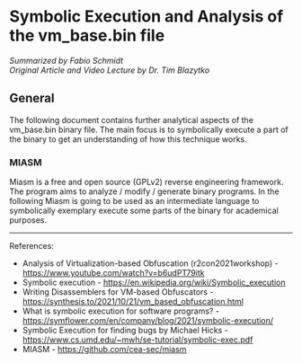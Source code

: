 # Symbolic Execution and Analysis of the vm_base.bin file
_Summarized by Fabio Schmidt<br/>
Original Article and Video Lecture by Dr. Tim Blazytko_<br/>

## General
The following document contains further analytical aspects of the vm_base.bin binary file. The main focus is to symbolically execute a part of the binary to get an understanding of how this technique works. 

### MIASM
Miasm is a free and open source (GPLv2) reverse engineering framework. The program aims to analyze / modify / generate binary programs.
In the following Miasm is going to be used as an intermediate language to symbolically exemplary execute some parts of the binary for academical purposes.




---

References:
- Analysis of Virtualization-based Obfuscation (r2con2021workshop) - https://www.youtube.com/watch?v=b6udPT79itk
- Symbolic execution - https://en.wikipedia.org/wiki/Symbolic_execution
- Writing Disassemblers for VM-based Obfuscators - https://synthesis.to/2021/10/21/vm_based_obfuscation.html
- What is symbolic execution for software programs? - https://symflower.com/en/company/blog/2021/symbolic-execution/
- Symbolic Execution for finding bugs by Michael Hicks - https://www.cs.umd.edu/~mwh/se-tutorial/symbolic-exec.pdf
- MIASM - https://github.com/cea-sec/miasm
